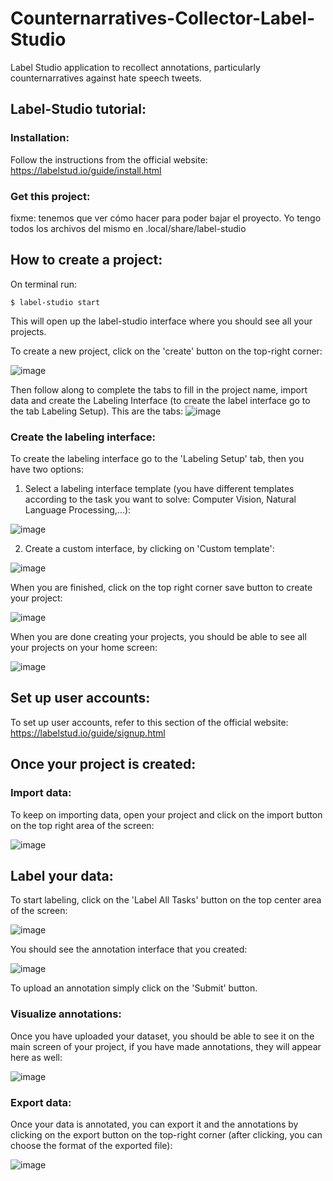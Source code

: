 # Counternarratives-Collector-Label-Studio
Label Studio application to recollect annotations, particularly counternarratives against hate speech tweets.

## Label-Studio tutorial:
### Installation:
  Follow the instructions from the official website: https://labelstud.io/guide/install.html
### Get this project:
 fixme: tenemos que ver cómo hacer para poder bajar el proyecto. Yo tengo todos los archivos del mismo en .local/share/label-studio
## How to create a project:
  On terminal run: 
 
    $ label-studio start
 
  This will open up the label-studio interface where you should see all your projects.
  
  To create a new project, click on the 'create' button on the top-right corner:
  
  ![image](https://user-images.githubusercontent.com/62275576/161171982-a76e7824-b465-4588-bbfb-b1d880ceb012.png)

  Then follow along to complete the tabs to fill in the project name, import data and create the Labeling Interface (to create the label interface go to the tab Labeling Setup). This are the tabs:
  ![image](https://user-images.githubusercontent.com/62275576/161172329-c20ecd54-64a6-4aec-a6fe-0f641446f023.png)
### Create the labeling interface:

To create the labeling interface go to the 'Labeling Setup' tab, then you have two options:

1. Select a labeling interface template (you have different templates according to the task you want to solve: Computer Vision, Natural Language Processing,...):

![image](https://user-images.githubusercontent.com/62275576/161173210-2ec0bbf2-cb46-4ae5-aff2-9d056a9d3b3b.png)

2. Create a custom interface, by clicking on 'Custom template':

![image](https://user-images.githubusercontent.com/62275576/161173244-d994e7af-9c93-452d-9bbd-807ad085dfc3.png)

When you are finished, click on the top right corner save button to create your project:

![image](https://user-images.githubusercontent.com/62275576/161173602-67f9df10-ca93-48ac-807d-c8c12b251f8c.png)

When you are done creating your projects, you should be able to see all your projects on your home screen:

![image](https://user-images.githubusercontent.com/62275576/161173813-3a6ea24f-ba97-42e6-9464-7c3f4dfc623e.png)

## Set up user accounts:
To set up user accounts, refer to this section of the official website: https://labelstud.io/guide/signup.html

## Once your project is created:
### Import data:
To keep on importing data, open your project and click on the import button on the top right area of the screen:

![image](https://user-images.githubusercontent.com/62275576/161175269-4f46a115-a645-4fa2-ad5f-bdac7ac7eb83.png)

## Label your data:

To start labeling, click on the 'Label All Tasks' button on the top center area of the screen:

![image](https://user-images.githubusercontent.com/62275576/161175390-e9e42ef8-e3f9-4324-9418-b98f6dfd1a1d.png)

You should see the annotation interface that you created:

![image](https://user-images.githubusercontent.com/62275576/161175509-bc3e7d73-c75d-4b87-b3e9-3b452a9cccd3.png)

To upload an annotation simply click on the 'Submit' button.

### Visualize annotations:

Once you have uploaded your dataset, you should be able to see it on the main screen of your project, if you have made annotations, they will appear here as well:


![image](https://user-images.githubusercontent.com/62275576/161176492-d3f0550a-6e8c-4649-9eaf-bca8502c7139.png)


### Export data:

Once your data is annotated, you can export it and the annotations by clicking on the export button on the top-right corner (after clicking, you can choose the format of the exported file):

![image](https://user-images.githubusercontent.com/62275576/161176844-a7672917-8932-4865-8026-8260e73f5df3.png)


